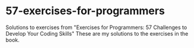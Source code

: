 # 57-exercises-for-programmers
Solutions to exercises from "Exercises for Programmers: 57 Challenges to Develop Your Coding Skills"
These are my solutions to the exercises in the book.
